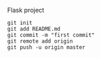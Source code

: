 Flask project
```echo "# web_flask" >> README.md
git init    
git add README.md
git commit -m "first commit"
git remote add origin
git push -u origin master
```